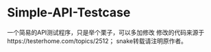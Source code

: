 # Simple-API-Testcase
一个简易的API测试程序，只是举个栗子，可以多加修改
修改的代码来源于https://testerhome.com/topics/2512；
snake转载请注明原作者。
